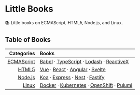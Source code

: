 # Little Books

:books: Little books on ECMAScript, HTML5, Node.js, and Linux.

## Table of Books

| Categories | Books |
|-----------:|:------|
| [ECMAScript](./ECMAScript) | [Babel](./ECMAScript/Babel/README.md) &middot; [TypeScript](./ECMAScript/TypeScript/README.md) &middot; [Lodash](./ECMAScript/Lodash/README.md) &middot; [ReactiveX](./ECMAScript/ReactiveX/README.md) |
| [HTML5](./HTML5) | [Vue](./HTML5/Vue/README.md) &middot; [React](./HTML5/React/README.md) &middot; [Angular](./HTML5/Angular/README.md) &middot; [Svelte](./HTML5/Svelte/README.md) |
| [Node.js](./Node.js) | [Koa](./Node.js/Koa/README.md) &middot; [Express](./Node.js/Express/README.md) &middot; [Nest](./Node.js/Nest/README.md) &middot; [Fastify](./Node.js/Fastify/README.md) |
| [Linux](./Linux) | [Docker](./Linux/Docker/README.md) &middot; [Kubernetes](./Linux/Kubernetes/README.md) &middot; [OpenShift](./Linux/OpenShift/README.md) &middot; [Pulumi](./Linux/Pulumi/README.md) |
